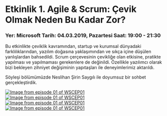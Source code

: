 # Etkinlik 1. Agile & Scrum: Çevik Olmak Neden Bu Kadar Zor?

### Yer: Microsoft Tarih: 04.03.2019, Pazartesi Saat: 19:00 - 21:30

Bu etkinlikte çeviklik kavramından, startup ve kurumsal dünyadaki farklılıklarından, yazılım doğasına yaklaşımından ve sıkça içine düşülen yanlışlardan bahsedildi. Scrum çerçevesinin çevikliğe olan etkisine, pratikte yapılması ve yapılmaması gerekenlere de değinildi. Özellikle yazılımcı olarak bizi bekleyen zihniyet değişiminin yapıtaşları ile deneyimlerimiz aktarıldı.

Söyleşi bölümümüzde Neslihan Şirin Saygılı ile doyumsuz bir sohbet gerçekleştirdik.

[![Image from episode 01 of WSCEP01](images/wscep01-e01-p01-thumbnail.jpg)](images/wscep01-e01-p01.jpg)
[![Image from episode 01 of WSCEP01](images/wscep01-e01-p02-thumbnail.jpg)](images/wscep01-e01-p02.jpg)
[![Image from episode 01 of WSCEP01](images/wscep01-e01-p03-thumbnail.jpg)](images/wscep01-e01-p03.jpg)
[![Image from episode 01 of WSCEP01](images/wscep01-e01-p04-thumbnail.jpg)](images/wscep01-e01-p04.jpg)
